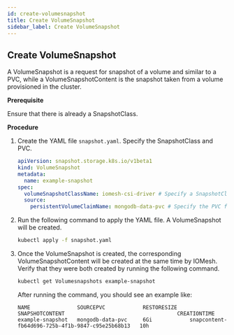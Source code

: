 ```yaml
---
id: create-volumesnapshot
title: Create VolumeSnapshot
sidebar_label: Create VolumeSnapshot
---
```


## Create VolumeSnapshot

A VolumeSnapshot is a request for snapshot of a volume and similar to a PVC, while a VolumeSnapshotContent is the snapshot taken from a volume provisioned in the cluster. 

**Prerequisite**

Ensure that there is already a SnapshotClass.

**Procedure**

1. Create the YAML file `snapshot.yaml`. Specify the SnapshotClass and PVC.

    ```yaml
    apiVersion: snapshot.storage.k8s.io/v1beta1
    kind: VolumeSnapshot
    metadata:
      name: example-snapshot
    spec:
      volumeSnapshotClassName: iomesh-csi-driver # Specify a SnapshotClass such as `iomesh-csi-driver`.
      source:
        persistentVolumeClaimName: mongodb-data-pvc # Specify the PVC for which you want to take a snapshot such as `mongodb-data-pvc`.
    ```

2. Run the following command to apply the YAML file. A VolumeSnapshot will be created.

    ```bash
    kubectl apply -f snapshot.yaml
    ```

3. Once the VolumeSnapshot is created, the corresponding VolumeSnapshotContent will be created at the same time by IOMesh. Verify that they were both created by running the following command.

    ```bash
    kubectl get Volumesnapshots example-snapshot
    ```

    After running the command, you should see an example like:

    ```output
    NAME               SOURCEPVC            RESTORESIZE    SNAPSHOTCONTENT                                    CREATIONTIME
    example-snapshot   mongodb-data-pvc     6Gi            snapcontent-fb64d696-725b-4f1b-9847-c95e25b68b13   10h
    ```
